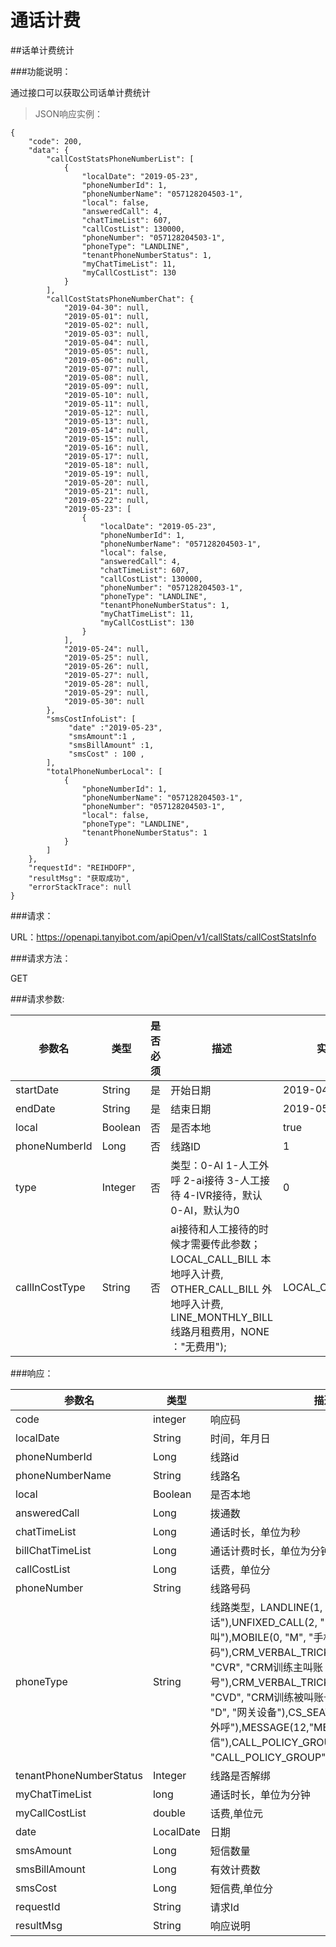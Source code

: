 # 通话计费
##话单计费统计

###功能说明：

通过接口可以获取公司话单计费统计 

> JSON响应实例：

```
{
    "code": 200,
    "data": {
        "callCostStatsPhoneNumberList": [
            {
                "localDate": "2019-05-23",
                "phoneNumberId": 1,
                "phoneNumberName": "057128204503-1",
                "local": false,
                "answeredCall": 4,
                "chatTimeList": 607,
                "callCostList": 130000,
                "phoneNumber": "057128204503-1",
                "phoneType": "LANDLINE",
                "tenantPhoneNumberStatus": 1,
                "myChatTimeList": 11,
                "myCallCostList": 130
            }
        ],
        "callCostStatsPhoneNumberChat": {
            "2019-04-30": null,
            "2019-05-01": null,
            "2019-05-02": null,
            "2019-05-03": null,
            "2019-05-04": null,
            "2019-05-05": null,
            "2019-05-06": null,
            "2019-05-07": null,
            "2019-05-08": null,
            "2019-05-09": null,
            "2019-05-10": null,
            "2019-05-11": null,
            "2019-05-12": null,
            "2019-05-13": null,
            "2019-05-14": null,
            "2019-05-15": null,
            "2019-05-16": null,
            "2019-05-17": null,
            "2019-05-18": null,
            "2019-05-19": null,
            "2019-05-20": null,
            "2019-05-21": null,
            "2019-05-22": null,
            "2019-05-23": [
                {
                    "localDate": "2019-05-23",
                    "phoneNumberId": 1,
                    "phoneNumberName": "057128204503-1",
                    "local": false,
                    "answeredCall": 4,
                    "chatTimeList": 607,
                    "callCostList": 130000,
                    "phoneNumber": "057128204503-1",
                    "phoneType": "LANDLINE",
                    "tenantPhoneNumberStatus": 1,
                    "myChatTimeList": 11,
                    "myCallCostList": 130
                }
            ],
            "2019-05-24": null,
            "2019-05-25": null,
            "2019-05-26": null,
            "2019-05-27": null,
            "2019-05-28": null,
            "2019-05-29": null,
            "2019-05-30": null
        },
        "smsCostInfoList": [
             "date" :"2019-05-23",  
             "smsAmount":1 ,         
             "smsBillAmount" :1,     
             "smsCost" : 100 ,       
        ],
        "totalPhoneNumberLocal": [
            {
                "phoneNumberId": 1,
                "phoneNumberName": "057128204503-1",
                "phoneNumber": "057128204503-1",
                "local": false,
                "phoneType": "LANDLINE",
                "tenantPhoneNumberStatus": 1
            }
        ]
    },
    "requestId": "REIHDOFP",
    "resultMsg": "获取成功",
    "errorStackTrace": null
}

```

###请求：

URL：https://openapi.tanyibot.com/apiOpen/v1/callStats/callCostStatsInfo

###请求方法：

GET

###请求参数:

| 参数名         | 类型    | 是否必须 | 描述                                                         | 实例            |
| -------------- | ------- | -------- | ------------------------------------------------------------ | --------------- |
| startDate      | String  | 是       | 开始日期                                                     | 2019-04-30      |
| endDate        | String  | 是       | 结束日期                                                     | 2019-05-30      |
| local          | Boolean | 否       | 是否本地                                                     | true            |
| phoneNumberId  | Long    | 否       | 线路ID                                                       | 1               |
| type           | Integer | 否       | 类型：0-AI 1-人工外呼 2-ai接待  3-人工接待 4-IVR接待，默认0-AI，默认为0 | 0               |
| callInCostType | String  | 否       | ai接待和人工接待的时候才需要传此参数；LOCAL_CALL_BILL 本地呼入计费, OTHER_CALL_BILL 外地呼入计费, LINE_MONTHLY_BILL 线路月租费用，NONE ："无费用"); | LOCAL_CALL_BILL |

###响应：

| 参数名                  | 类型      | 描述                                                         |
| ----------------------- | --------- | ------------------------------------------------------------ |
| code                    | integer   | 响应码                                                       |
| localDate               | String    | 时间，年月日                                                 |
| phoneNumberId           | Long      | 线路id                                                       |
| phoneNumberName         | String    | 线路名                                                       |
| local                   | Boolean   | 是否本地                                                     |
| answeredCall            | Long      | 拨通数                                                       |
| chatTimeList            | Long      | 通话时长，单位为秒                                           |
| billChatTimeList        | Long      | 通话计费时长，单位为分钟                                         |
| callCostList            | Long      | 话费，单位分                                                 |
| phoneNumber             | String    | 线路号码                                                     |
| phoneType               | String    | 线路类型，LANDLINE(1, "L", "固话"),UNFIXED_CALL(2, "U", "无主叫"),MOBILE(0, "M", "手机号码"),CRM_VERBAL_TRICK_TRAINING_CALLER(3, "CVR", "CRM训练主叫账号"),CRM_VERBAL_TRICK_TRAINING_CALLED(4, "CVD", "CRM训练被叫账号"),VOIP_DEVICE(5, "D", "网关设备"),CS_SEAT(11, "CS_SEAT","人工外呼"),MESSAGE(12,"MES","短信"),CALL_POLICY_GROUP(13, "CALL_POLICY_GROUP", "外呼策略组") |
| tenantPhoneNumberStatus | Integer   | 线路是否解绑                                                 |
| myChatTimeList          | long      | 通话时长，单位为分钟                                         |
| myCallCostList          | double    | 话费,单位元                                                  |
| date                    | LocalDate | 日期                                                         |
| smsAmount               | Long      | 短信数量                                                     |
| smsBillAmount           | Long      | 有效计费数                                                   |
| smsCost                 | Long      | 短信费,单位分                                                |
| requestId               | String    | 请求Id                                                       |
| resultMsg               | String    | 响应说明                                                     |

